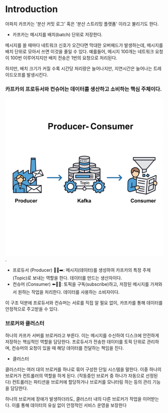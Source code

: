# Introduction

아파치 카프카는 '분산 커밋 로그' 혹은 '분산 스트리밍 플랫폼' 이라고 불리기도 한다.&#x20;



* 카프카는 메시지를 배치(batch) 단위로 저장한다.

메시지를 쓸 때마다 네트워크 신호가 오간다면 막대한 오버헤드가 발생하는데, 메시지를 배치 단위로 모아서 쓰면 이것을 줄일 수 있다. 예를들어, 메시지 100개는 네트워크 요청이 100번 이루어지지만 배치 전송은 1번의 요청으로 처리된다.

&#x20;하지만, 배치 크기가 커질 수록 시간당 처리량은 늘어나지만, 지연시간은 늘어나는 트레이드오프를 발생시킨다.



### 카프카의 프로듀서와 컨슈머는 데이터를 생산하고 소비하는 핵심 주체이다.

![](../../.gitbook/assets/Gemini_Generated_Image_vixgp2vixgp2vixg.jpg).



* 프로듀서 (Producer) 🧑‍💻➡️: 메시지(데이터)를 생성하여 카프카의 특정 주제(Topic)로 보내는 역할을 한다. 데이터를 만드는 생산자이다.
* 컨슈머 (Consumer) ⬅️🧑‍🔧: 토픽을 구독(subscribe)하고, 저장된 메시지를 가져와서 원하는 작업을 처리한다. 데이터를 사용하는 소비자이다.

이 구조 덕분에 프로듀서와 컨슈머는 서로를 직접 알 필요 없이, 카프카를 통해 데이터를 안정적으로 주고받을 수 있다.



### 브로커와 클러스터

하나의 카프카 서버를 브로커라고 부른다. 이는 메시지를 수신하여 디스크에 안전하게 저장하는 핵심적인 역할을 담당한다. 프로듀서가 전송한 데이터를 토픽 단위로 관리하며, 컨슈머의 요청이 있을 때 해당 데이터를 전달하는 책임을 진다.

* 클러스터

클러스터는 여러 대의 브로커를 하나로 묶어 구성한 단일 시스템을 말한다. 이중 하나의 브로커가 컨트롤러의 역할을 하게 된다. (작동중인 브로커 중 하나가 자동으로 선정된다)  컨트롤러는 파티션을 브로커에 할당하거나 브로커를 모니터링 하는 등의 관리 기능을 담당한다.

&#x20;하나의 브로커에 장애가 발생하더라도, 클러스터 내의 다른 브로커가 작업을 이어받는다. 이를 통해 데이터의 유실 없이 안정적인 서비스 운영을 보장한다

